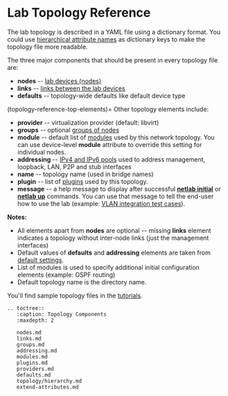 # Lab Topology Reference

The lab topology is described in a YAML file using a dictionary format. You could use [hierarchical attribute names](topology/hierarchy.md) as dictionary keys to make the topology file more readable.

The three major components that should be present in every topology file are:

* **nodes** -- [lab devices (nodes)](nodes.md)
* **links** -- [links between the lab devices](links.md)
* **defaults** -- topology-wide defaults like default device type

(topology-reference-top-elements)=
Other topology elements include:

* **provider** -- virtualization provider (default: libvirt)
* **groups** -- optional [groups of nodes](groups.md)
* **module** -- default list of [modules](modules.md) used by this network topology. You can use device-level **module** attribute to override this setting for individual nodes.
* **addressing** -- [IPv4 and IPv6 pools](addressing.md) used to address management, loopback, LAN, P2P and stub interfaces
* **name** -- topology name (used in bridge names)
* **plugin** -- list of [plugins](plugins.md) used by this topology.
* **message** -- a help message to display after successful **[netlab initial](netlab/initial.md)** or **[netlab up](netlab/up.md)** commands. You can use that message to tell the end-user how to use the lab (example: [VLAN integration test cases](https://github.com/ipspace/netlab/tree/master/tests/integration/vlan)).

**Notes:**

* All elements apart from **nodes** are optional -- missing **links** element indicates a topology without inter-node links (just the management interfaces)
* Default values of **defaults** and **addressing** elements are taken from [default settings](defaults.md).
* List of modules is used to specify additional initial configuration elements (example: OSPF routing)
* Default topology name is the directory name.

You'll find sample topology files in the [tutorials](tutorials.md).

```eval_rst
.. toctree::
   :caption: Topology Components
   :maxdepth: 2

   nodes.md
   links.md
   groups.md
   addressing.md
   modules.md
   plugins.md
   providers.md
   defaults.md
   topology/hierarchy.md
   extend-attributes.md
```
